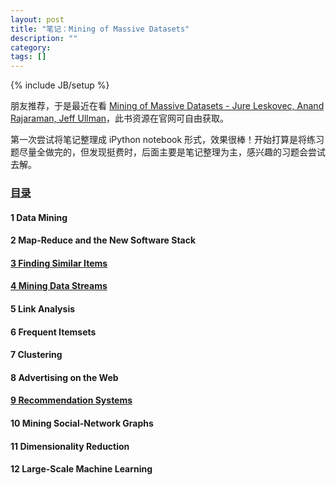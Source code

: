 ```yaml
---
layout: post
title: "笔记：Mining of Massive Datasets"
description: ""
category: 
tags: []
---
```

{% include JB/setup %}

朋友推荐，于是最近在看 [Mining of Massive Datasets - Jure Leskovec, Anand Rajaraman, Jeff Ullman](http://www.mmds.org/)，此书资源在官网可自由获取。

第一次尝试将笔记整理成 iPython notebook 形式，效果很棒！开始打算是将练习题尽量全做完的，但发现挺费时，后面主要是笔记整理为主，感兴趣的习题会尝试去解。

### [目录](http://nbviewer.ipython.org/github/ningchi/book_notes/tree/master/Mining_of_Massive_Datasets/)

#### 1 Data Mining 

#### 2 Map-Reduce and the New Software Stack

#### [3  Finding Similar Items](http://nbviewer.ipython.org/github/ningchi/book_notes/blob/master/Mining_of_Massive_Datasets/Finding_Similar_Items/note.ipynb)

#### [4 Mining Data Streams](http://nbviewer.ipython.org/github/ningchi/book_notes/blob/master/Mining_of_Massive_Datasets/Mining_Data_Streams/note.ipynb)

#### 5   Link Analysis   
#### 6   Frequent Itemsets        
#### 7   Clustering                
#### 8   Advertising on the Web                

#### [9   Recommendation Systems](http://nbviewer.ipython.org/github/ningchi/book_notes/blob/master/Mining_of_Massive_Datasets/Recommendation_Systems/note.ipynb)       

#### 10  Mining Social-Network Graphs         
#### 11  Dimensionality Reduction                  
#### 12  Large-Scale Machine Learning


